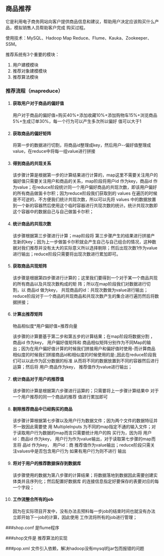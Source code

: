 ## 商品推荐

它是利⽤电⼦商务⽹站向客户提供商品信息和建议，帮助⽤户决定应该购买什么产品，模拟销售⼈员帮助客户完成 购买过程。

使用技术：MySQL、Hadoop Map Reduce、Flume、Kauka、Zookeeper、SSM。

推荐系统有3个重要的模块：

1. ⽤户建模模块
2. 推荐对象建模模块 
3. 推荐算法模块

### 推荐流程（mapreduce）

1. #### 获取⽤户对于商品的偏好值

   ⽤户对于商品的偏好值=购买40%+添加收藏10%+添加购物⻋15%+浏览商品5%+⽣成订单30%，每⼀个⾏为可以产⽣多次所以偏好 值可以⼤于1

2. #### 获取商品的偏好矩阵

   将第⼀步的数据进行切割，将商品id整理成key，然后⽤户--偏好值整理成value，在reduce中将每⼀组value进行拼接

3. #### 得到商品的共现关系

   该步骤计算是根据第⼀步的计算结果进⾏计算的，map这⾥不需要关注⽤户的偏好值只需要关注⽤户和商品的关系，map阶段将⽤户id 作为key，商品id 作为value；在reduce阶段统计同⼀个⽤户偏好商品的共现次数，即该⽤户偏好的所有商品做笛卡尔积；因为reduce阶段我们获取到的 values 在遍历的时候是不可逆的，不⽅便我们统计共现次数，所以可以先将 values 中的数据放置到⼀个新的容器然后使⽤这个临时容器进⾏共现次数的统计。统计共现次数即这个容器中的数据⾃⼰与⾃⼰做笛卡尔积；

4. #### 统计商品的共现次数

   该步骤根据第三步骤进⾏计算；map阶段将 第三步骤产⽣的结果进⾏拼接产⽣新的key；因为上⼀步做笛卡尔积就会产⽣⾃⼰与⾃⼰组合的情况，这种数据对我们推荐并没有太⼤的实际意义所以选择剔除；然后出现次数1作为value进⾏输出；reduce阶段只需要将出现次数进⾏累加即可。

5. #### 获取商品共现矩阵

   该步骤是根据第四步骤进⾏计算的；这⾥我们要得到⼀个对于某⼀个商品共现的所有商品以及共现次数构成的矩 阵；所以在map阶段我们对数据进⾏切割，以 商品id 做为key， 共现商品的id：共现次数做为value进⾏输出； reduce阶段对于⼀个商品的共现商品和共现次数产⽣的集合进⾏遍历然后将数据拼接；

6. #### 计算出推荐矩阵

   物品相似度*⽤户偏好值=推荐向量

   该步骤的计算要基于第⼆步和第五步的计算结果；在map阶段将数据分割 ， 商品id 作为key， ⽤户偏好值矩阵和 商品相似矩阵分别作为不同Map的输出；因为在⽤户偏好值计算的时候我们拼接⽤户和偏好值时使⽤-⽽计算商品相似度的时候我们拼接商品id和相似度的时候使⽤的是:,因此在reduce阶段我们可以以此作为区分数据的标准 从⽽将不同的数据放置到不同的容器然后进⾏运算；然后将 ⽤户:商品作为key， 推荐值作为value进⾏输出；

7. #### 统计商品对于⽤户的推荐值

   该步骤的计算是根据第六步骤进⾏运算的；只需要将上⼀步骤计算结果中 对于⼀个⽤户推荐的同⼀个商品的推荐 值进⾏累加即可

8. #### 剔除推荐商品中已经购买的商品

   该步骤计算根据第七步骤以及⽤户⾏为数据⽂件；因为两个⽂件的数据特征并不⼀致因此需要使 ⽤ MultipleInputs 为不同的map指定不通的输⼊⽂件；对于读取⽤户⾏为数据的map⽽⾔只需要统计⽤户的购 买⾏为，因为将 ⽤户id：商品id 作为key， ⽤户⾏为作为value输出，对于读取第七步骤的map⽽⾔将 品id 作为key， ⽤户id：商 推荐值作为value输出；reduce阶段只需关注values中是否包含⽤户⾏为 如果有⽤户⾏为则不进⾏ 输出

9. #### 将对于⽤户的推荐数据保存到数据库

   该步骤使⽤的数据为第⼋步骤的计算结果；将数据落地到数据因此需要创建实体类并且序列化；然后配置好数据库 的连接信息指定好要保存的表要对应的每⼀个字段；

10. #### ⼯作流整合所有的job

    因为在实际项⽬开发中，没有办法去预料每⼀步job的结束时间也就没有办法⽴即开始下⼀job的计算，因此使⽤ ⼯作流将所有的job进⾏管理；

###shop.conf 是flume程序

###shop文件是 推荐算法的实现

###pop.xml 文件引入依赖，解决hadoop没有mysql的jar包而报错的问题






